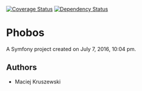 [![Coverage Status](https://coveralls.io/repos/github/LysanderPL/Phobos/badge.svg?branch=master)](https://coveralls.io/github/LysanderPL/Phobos?branch=master)
[![Dependency Status](https://www.versioneye.com/user/projects/5785255c6edb08003f2072cd/badge.svg?style=flat-square)](https://www.versioneye.com/user/projects/5785255c6edb08003f2072cd)

# Phobos
A Symfony project created on July 7, 2016, 10:04 pm.

## Authors
- Maciej Kruszewski